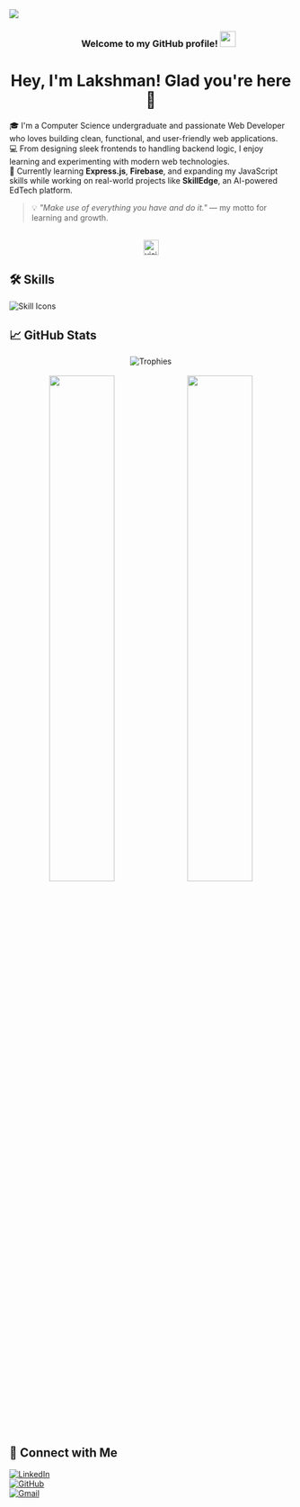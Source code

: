 <div>
  <img align="center" src="https://i.imgur.com/4ASafy0.png">
</div>

<h3 align="center">
  &nbsp;&nbsp;&nbsp;&nbsp;&nbsp;&nbsp;&nbsp;Welcome to my GitHub profile!
  <img src="https://media.giphy.com/media/hvRJCLFzcasrR4ia7z/giphy.gif" width="28">
</h3>

<h1 align="center"> Hey, I'm Lakshman! Glad you're here 🙌 </h1>

🎓 I'm a Computer Science undergraduate and passionate Web Developer who loves building clean, functional, and user-friendly web applications.  
💻 From designing sleek frontends to handling backend logic, I enjoy learning and experimenting with modern web technologies.  
🌱 Currently learning **Express.js**, **Firebase**, and expanding my JavaScript skills while working on real-world projects like **SkillEdge**, an AI-powered EdTech platform.

> 💡 *"Make use of everything you have and do it."* — my motto for learning and growth.

<br/>

<div align="center">   
    <img src="https://visitor-badge.laobi.icu/badge?page_id=lakshmanbhukya.lakshmanbhukya" alt="visitors" height="27px" />
</div>

## 🛠️ Skills

<img
  src="https://skillicons.dev/icons?i=html,css,js,react,bootstrap,tailwind,java,express,mongodb,firebase,figma,git,github,vscode,vercel,nodejs&perline=12"
  alt="Skill Icons"
  loading="lazy"
/>

## 📈 GitHub Stats

<div align="center">
    <img src="https://github-profile-trophy.vercel.app/?username=lakshmanbhukya&row=1&column=6&theme=darkhub&no-frame=true" alt="Trophies" />
    <br/><br/>
    <img width="48%" src="https://github-readme-stats.vercel.app/api?username=lakshmanbhukya&show_icons=true&theme=onedark&count_private=true" />
    <img width="48%" src="https://github-readme-streak-stats.herokuapp.com/?user=lakshmanbhukya&theme=onedark" />
</div>

## 🔗 Connect with Me

[![LinkedIn](https://img.shields.io/badge/LinkedIn-0077B5?style=for-the-badge&logo=LinkedIn&logoColor=white)](https://www.linkedin.com/in/lakshmanbhukya)  
[![GitHub](https://img.shields.io/badge/GitHub-000000?style=for-the-badge&logo=GitHub&logoColor=white)](https://github.com/lakshmanbhukya)  
[![Gmail](https://img.shields.io/badge/Gmail-D14836?style=for-the-badge&logo=Gmail&logoColor=white)](mailto:your_email_here@gmail.com)
